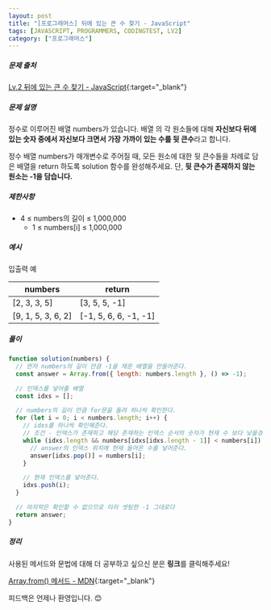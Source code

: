```yaml
---
layout: post
title: "[프로그래머스] 뒤에 있는 큰 수 찾기 - JavaScript"
tags: [JAVASCRIPT, PROGRAMMERS, CODINGTEST, LV2]
category: ["프로그래머스"]
---
```


##### 문제 출처

[Lv.2 뒤에 있는 큰 수 찾기 - JavaScript](https://school.programmers.co.kr/learn/courses/30/lessons/154539?language=javascript){:target="\_blank"}

##### 문제 설명

정수로 이루어진 배열 numbers가 있습니다. 배열 의 각 원소들에 대해 **자신보다 뒤에 있는 숫자 중에서 자신보다 크면서 가장 가까이 있는 수를 뒷 큰수**라고 합니다.

정수 배열 numbers가 매개변수로 주어질 때, 모든 원소에 대한 뒷 큰수들을 차례로 담은 배열을 return 하도록 solution 함수를 완성해주세요. 단, **뒷 큰수가 존재하지 않는 원소는 -1을 담습니다.**

##### 제한사항

- 4 ≤ numbers의 길이 ≤ 1,000,000
  - 1 ≤ numbers[i] ≤ 1,000,000

##### 예시

입출력 예

| numbers            | return                |
| ------------------ | --------------------- |
| [2, 3, 3, 5]       | [3, 5, 5, -1]         |
| [9, 1, 5, 3, 6, 2] | [-1, 5, 6, 6, -1, -1] |

##### 풀이

```javascript
function solution(numbers) {
  // 먼저 numbers의 길이 만큼 -1을 채운 배열을 만들어준다.
  const answer = Array.from({ length: numbers.length }, () => -1);

  // 인덱스를 넣어줄 배열
  const idxs = [];

  // numbers의 길이 만큼 for문을 돌려 하나씩 확인한다.
  for (let i = 0; i < numbers.length; i++) {
    // idxs를 하나씩 확인해준다.
    // 조건 - 인덱스가 존재하고 해당 존재하는 인덱스 순서의 숫자가 현재 수 보다 낮을경우
    while (idxs.length && numbers[idxs[idxs.length - 1]] < numbers[i]) {
      // answer의 인덱스 위치에 현재 들어온 수를 넣어준다.
      answer[idxs.pop()] = numbers[i];
    }

    // 현재 인덱스를 넣어준다.
    idxs.push(i);
  }

  // 마지막은 확인할 수 없으므로 미리 셋팅한 -1 그대로다
  return answer;
}
```

##### 정리

사용된 메서드와 문법에 대해 더 공부하고 싶으신 분은 **링크**를 클릭해주세요!

[Array.from() 메서드 - MDN](https://developer.mozilla.org/ko/docs/Web/JavaScript/Reference/Global_Objects/Array/from){:target="\_blank"}<br />

피드백은 언제나 환영입니다. 😊
